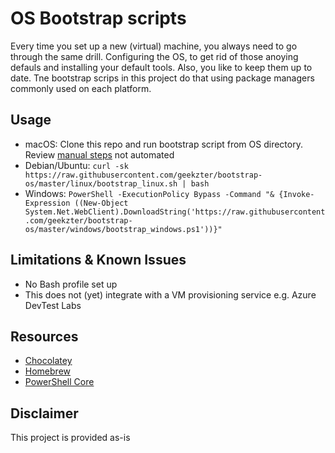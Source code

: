 # OS Bootstrap scripts
Every time you set up a new (virtual) machine, you always need to go through the same drill. Configuring the OS, to get rid of those anoying defauls and installing your default tools. Also, you like to keep them up to date. Tne bootstrap scrips in this project do that using package managers commonly used on each platform.

## Usage
- macOS: Clone this repo and run bootstrap script from OS directory. Review [manual steps](./Mac/README.md) not automated
- Debian/Ubuntu: `curl -sk https://raw.githubusercontent.com/geekzter/bootstrap-os/master/linux/bootstrap_linux.sh | bash`
- Windows: `PowerShell -ExecutionPolicy Bypass -Command "& {Invoke-Expression ((New-Object System.Net.WebClient).DownloadString('https://raw.githubusercontent.com/geekzter/bootstrap-os/master/windows/bootstrap_windows.ps1'))}"`

## Limitations & Known Issues
- No Bash profile set up
- This does not (yet) integrate with a VM provisioning service e.g. Azure DevTest Labs

## Resources
- [Chocolatey](https://chocolatey.org/)
- [Homebrew](https://brew.sh/)
- [PowerShell Core](https://github.com/PowerShell/PowerShell)

## Disclaimer
This project is provided as-is